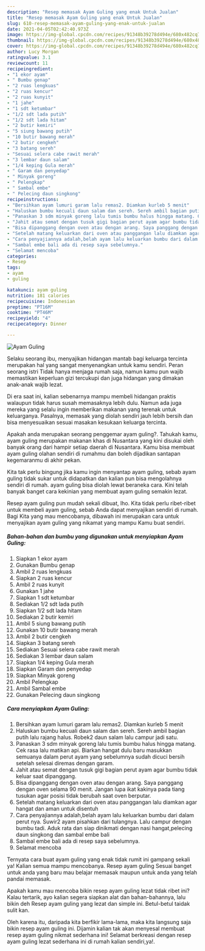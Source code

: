 ```yaml
---
description: "Resep memasak Ayam Guling yang enak Untuk Jualan"
title: "Resep memasak Ayam Guling yang enak Untuk Jualan"
slug: 610-resep-memasak-ayam-guling-yang-enak-untuk-jualan
date: 2021-04-05T02:42:40.973Z
image: https://img-global.cpcdn.com/recipes/91348b39278d494e/680x482cq70/ayam-guling-foto-resep-utama.jpg
thumbnail: https://img-global.cpcdn.com/recipes/91348b39278d494e/680x482cq70/ayam-guling-foto-resep-utama.jpg
cover: https://img-global.cpcdn.com/recipes/91348b39278d494e/680x482cq70/ayam-guling-foto-resep-utama.jpg
author: Lucy Morgan
ratingvalue: 3.1
reviewcount: 11
recipeingredient:
- "1 ekor ayam"
- " Bumbu genap"
- "2 ruas lengkuas"
- "2 ruas kencur"
- "2 ruas kunyit"
- "1 jahe"
- "1 sdt ketumbar"
- "1/2 sdt lada putih"
- "1/2 sdt lada hitam"
- "2 butir kemiri"
- "5 siung bawang putih"
- "10 butir bawang merah"
- "2 butir cengkeh"
- "3 batang sereh"
- "Sesuai selera cabe rawit merah"
- "3 lembar daun salam"
- "1/4 keping Gula merah"
- " Garam dan penyedap"
- " Minyak goreng"
- " Pelengkap"
- " Sambal embe"
- " Pelecing daun singkong"
recipeinstructions:
- "Bersihkan ayam lumuri garam lalu remas2. Diamkan kurleb 5 menit"
- "Haluskan bumbu kecuali daun salam dan sereh. Sereh ambil bagian putih lalu rajang halus. Robek2 daun salam lalu campur jadi satu."
- "Panaskan 3 sdm minyak goreng lalu tumis bumbu halus hingga matang. Cek rasa lalu matikan api. Biarkan hangat dulu baru masukkan semuanya dalam perut ayam yang sebelumnya sudah dicuci bersih setelah selesai diremas dengan garam."
- "Jahit atau semat dengan tusuk gigi bagian perut ayam agar bumbu tidak keluar saat dipanggang."
- "Bisa dipanggang dengan oven atau dengan arang. Saya panggang dengan oven selama 90 menit. Jangan lupa ikat kakinya pada tiang tusukan agar posisi tidak berubah saat oven berputar."
- "Setelah matang keluarkan dari oven atau panggangan lalu diamkan agar hangat dan aman untuk disentuh"
- "Cara penyajiannya adalah,belah ayam lalu keluarkan bumbu dari dalam perut nya. Suwir2 ayam pisahkan dari tulangnya. Lalu campur dengan bumbu tadi. Aduk rata dan siap dinikmati dengan nasi hangat,pelecing daun singkong dan sambal embe bali"
- "Sambal embe bali ada di resep saya sebelumnya."
- "Selamat mencoba"
categories:
- Resep
tags:
- ayam
- guling

katakunci: ayam guling 
nutrition: 181 calories
recipecuisine: Indonesian
preptime: "PT16M"
cooktime: "PT46M"
recipeyield: "4"
recipecategory: Dinner

---
```



![Ayam Guling](https://img-global.cpcdn.com/recipes/91348b39278d494e/680x482cq70/ayam-guling-foto-resep-utama.jpg)

Selaku seorang ibu, menyajikan hidangan mantab bagi keluarga tercinta merupakan hal yang sangat menyenangkan untuk kamu sendiri. Peran seorang istri Tidak hanya menjaga rumah saja, namun kamu pun wajib memastikan keperluan gizi tercukupi dan juga hidangan yang dimakan anak-anak wajib lezat.

Di era  saat ini, kalian sebenarnya mampu membeli hidangan praktis walaupun tidak harus susah memasaknya lebih dulu. Namun ada juga mereka yang selalu ingin memberikan makanan yang terenak untuk keluarganya. Pasalnya, memasak yang diolah sendiri jauh lebih bersih dan bisa menyesuaikan sesuai masakan kesukaan keluarga tercinta. 



Apakah anda merupakan seorang penggemar ayam guling?. Tahukah kamu, ayam guling merupakan makanan khas di Nusantara yang kini disukai oleh banyak orang dari hampir setiap daerah di Nusantara. Kamu bisa membuat ayam guling olahan sendiri di rumahmu dan boleh dijadikan santapan kegemaranmu di akhir pekan.

Kita tak perlu bingung jika kamu ingin menyantap ayam guling, sebab ayam guling tidak sukar untuk didapatkan dan kalian pun bisa mengolahnya sendiri di rumah. ayam guling bisa diolah lewat beraneka cara. Kini telah banyak banget cara kekinian yang membuat ayam guling semakin lezat.

Resep ayam guling pun mudah sekali dibuat, lho. Kita tidak perlu ribet-ribet untuk membeli ayam guling, sebab Anda dapat menyajikan sendiri di rumah. Bagi Kita yang mau mencobanya, dibawah ini merupakan cara untuk menyajikan ayam guling yang nikamat yang mampu Kamu buat sendiri.

<!--inarticleads1-->

##### Bahan-bahan dan bumbu yang digunakan untuk menyiapkan Ayam Guling:

1. Siapkan 1 ekor ayam
1. Gunakan  Bumbu genap
1. Ambil 2 ruas lengkuas
1. Siapkan 2 ruas kencur
1. Ambil 2 ruas kunyit
1. Gunakan 1 jahe
1. Siapkan 1 sdt ketumbar
1. Sediakan 1/2 sdt lada putih
1. Siapkan 1/2 sdt lada hitam
1. Sediakan 2 butir kemiri
1. Ambil 5 siung bawang putih
1. Gunakan 10 butir bawang merah
1. Ambil 2 butir cengkeh
1. Siapkan 3 batang sereh
1. Sediakan Sesuai selera cabe rawit merah
1. Sediakan 3 lembar daun salam
1. Siapkan 1/4 keping Gula merah
1. Siapkan  Garam dan penyedap
1. Siapkan  Minyak goreng
1. Ambil  Pelengkap
1. Ambil  Sambal embe
1. Gunakan  Pelecing daun singkong




<!--inarticleads2-->

##### Cara menyiapkan Ayam Guling:

1. Bersihkan ayam lumuri garam lalu remas2. Diamkan kurleb 5 menit
1. Haluskan bumbu kecuali daun salam dan sereh. Sereh ambil bagian putih lalu rajang halus. Robek2 daun salam lalu campur jadi satu.
1. Panaskan 3 sdm minyak goreng lalu tumis bumbu halus hingga matang. Cek rasa lalu matikan api. Biarkan hangat dulu baru masukkan semuanya dalam perut ayam yang sebelumnya sudah dicuci bersih setelah selesai diremas dengan garam.
1. Jahit atau semat dengan tusuk gigi bagian perut ayam agar bumbu tidak keluar saat dipanggang.
1. Bisa dipanggang dengan oven atau dengan arang. Saya panggang dengan oven selama 90 menit. Jangan lupa ikat kakinya pada tiang tusukan agar posisi tidak berubah saat oven berputar.
1. Setelah matang keluarkan dari oven atau panggangan lalu diamkan agar hangat dan aman untuk disentuh
1. Cara penyajiannya adalah,belah ayam lalu keluarkan bumbu dari dalam perut nya. Suwir2 ayam pisahkan dari tulangnya. Lalu campur dengan bumbu tadi. Aduk rata dan siap dinikmati dengan nasi hangat,pelecing daun singkong dan sambal embe bali
1. Sambal embe bali ada di resep saya sebelumnya.
1. Selamat mencoba




Ternyata cara buat ayam guling yang enak tidak rumit ini gampang sekali ya! Kalian semua mampu mencobanya. Resep ayam guling Sesuai banget untuk anda yang baru mau belajar memasak maupun untuk anda yang telah pandai memasak.

Apakah kamu mau mencoba bikin resep ayam guling lezat tidak ribet ini? Kalau tertarik, ayo kalian segera siapkan alat dan bahan-bahannya, lalu bikin deh Resep ayam guling yang lezat dan simple ini. Betul-betul taidak sulit kan. 

Oleh karena itu, daripada kita berfikir lama-lama, maka kita langsung saja bikin resep ayam guling ini. Dijamin kalian tak akan menyesal membuat resep ayam guling nikmat sederhana ini! Selamat berkreasi dengan resep ayam guling lezat sederhana ini di rumah kalian sendiri,ya!.

